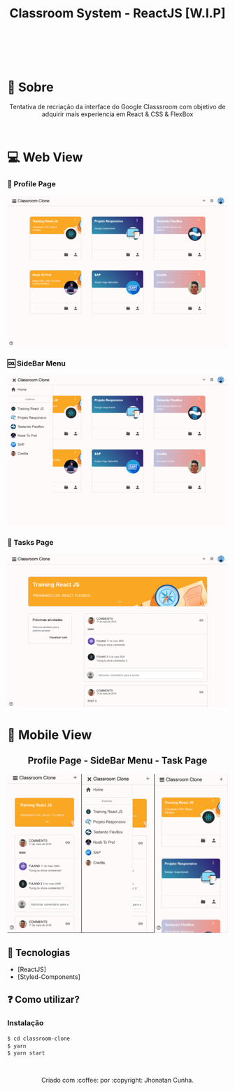 <img src="https://miro.medium.com/max/4000/1*-dy70uysIH0N9MfVVitzgg.png" alt="">

<h1 align="center">Classroom System - ReactJS [W.I.P]<h1>
<p align="center">
<img src="https://img.shields.io/github/repo-size/jhonatancunha/classroom-clone" alt="">
<img src="https://img.shields.io/github/license/jhonatancunha/classroom-clone" alt="">
<img src="https://img.shields.io/github/last-commit/jhonatancunha/classroom-clone" alt="">
</p>

<br>
<a id="sobre"></a

## :bookmark: Sobre


<p align="center">
    Tentativa de recriação da interface do Google Classsroom com objetivo de adquirir mais experiencia em React & CSS & FlexBox
</p>

<br>

# :computer: Web View

### :busts_in_silhouette: Profile Page
<p align="center">
    <img src="imgs/profile.png" alt="">
</p>

### :cool: SideBar Menu
<p align="center">
    <img src="imgs/menu.png" alt="">
</p>

### :pencil: Tasks Page
<p align="center">
    <img src="imgs/tasks.png" alt="">
</p>


# :iphone: Mobile View

<h2 align="center">Profile Page - SideBar Menu - Task Page</h2>

<p align="center">
    <img src="imgs/mob-PROFILE-TASK-MENU.png" alt="">
</p>





## 🚀 Tecnologias

- [ReactJS]
- [Styled-Components]

## ❓ Como utilizar?

### Instalação

```bash
$ cd classroom-clone
$ yarn
$ yarn start
```

<br>


<p align="center">
Criado com :coffee: por :copyright: Jhonatan Cunha.
</p>
